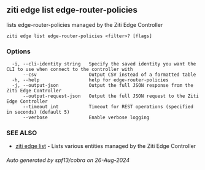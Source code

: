 ## ziti edge list edge-router-policies

lists edge-router-policies managed by the Ziti Edge Controller

```
ziti edge list edge-router-policies <filter>? [flags]
```

### Options

```
  -i, --cli-identity string   Specify the saved identity you want the CLI to use when connect to the controller with
      --csv                   Output CSV instead of a formatted table
  -h, --help                  help for edge-router-policies
  -j, --output-json           Output the full JSON response from the Ziti Edge Controller
      --output-request-json   Output the full JSON request to the Ziti Edge Controller
      --timeout int           Timeout for REST operations (specified in seconds) (default 5)
      --verbose               Enable verbose logging
```

### SEE ALSO

* [ziti edge list](../list.md)	 - Lists various entities managed by the Ziti Edge Controller

###### Auto generated by spf13/cobra on 26-Aug-2024
